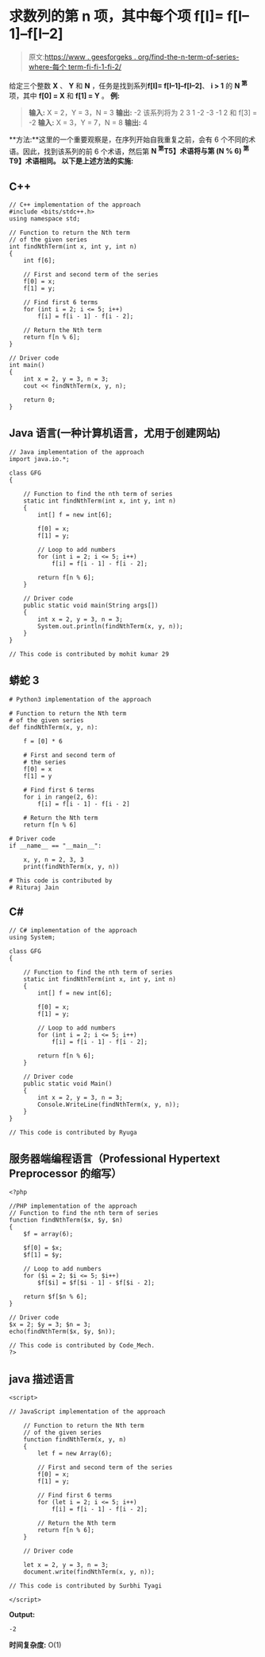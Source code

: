# 求数列的第 n 项，其中每个项 f[I]= f[I–1]–f[I–2]

> 原文:[https://www . geesforgeks . org/find-the-n-term-of-series-where-每个 term-fi-fi-1-fi-2/](https://www.geeksforgeeks.org/find-the-nth-term-of-the-series-where-each-term-fi-fi-1-fi-2/)

给定三个整数 **X** 、 **Y** 和 **N** ，任务是找到系列**f[I]= f[I–1]–f[I–2]**、 **i > 1** 的 **N <sup>第</sup>** 项，其中 **f[0] = X** 和 **f[1] = Y** 。
**例:**

> **输入:** X = 2，Y = 3，N = 3
> **输出:** -2
> 该系列将为 2 3 1 -2 -3 -1 2 和 f[3] = -2
> **输入:** X = 3，Y = 7，N = 8
> **输出:** 4

**方法:**这里的一个重要观察是，在序列开始自我重复之前，会有 6 个不同的术语。因此，找到该系列的前 6 个术语，然后第 **N <sup>第</sup>T5】术语将与第 **(N % 6) <sup>第</sup>T9】术语相同。
以下是上述方法的实施:**** 

## C++

```
// C++ implementation of the approach
#include <bits/stdc++.h>
using namespace std;

// Function to return the Nth term
// of the given series
int findNthTerm(int x, int y, int n)
{
    int f[6];

    // First and second term of the series
    f[0] = x;
    f[1] = y;

    // Find first 6 terms
    for (int i = 2; i <= 5; i++)
        f[i] = f[i - 1] - f[i - 2];

    // Return the Nth term
    return f[n % 6];
}

// Driver code
int main()
{
    int x = 2, y = 3, n = 3;
    cout << findNthTerm(x, y, n);

    return 0;
}
```

## Java 语言(一种计算机语言，尤用于创建网站)

```
// Java implementation of the approach
import java.io.*;

class GFG
{

    // Function to find the nth term of series
    static int findNthTerm(int x, int y, int n)
    {    
        int[] f = new int[6];

        f[0] = x;
        f[1] = y;

        // Loop to add numbers
        for (int i = 2; i <= 5; i++)
            f[i] = f[i - 1] - f[i - 2];

        return f[n % 6];
    }

    // Driver code
    public static void main(String args[])
    {
        int x = 2, y = 3, n = 3;
        System.out.println(findNthTerm(x, y, n));
    }
}

// This code is contributed by mohit kumar 29
```

## 蟒蛇 3

```
# Python3 implementation of the approach

# Function to return the Nth term
# of the given series
def findNthTerm(x, y, n):

    f = [0] * 6

    # First and second term of
    # the series
    f[0] = x
    f[1] = y

    # Find first 6 terms
    for i in range(2, 6):
        f[i] = f[i - 1] - f[i - 2]

    # Return the Nth term
    return f[n % 6]

# Driver code
if __name__ == "__main__":

    x, y, n = 2, 3, 3
    print(findNthTerm(x, y, n))

# This code is contributed by
# Rituraj Jain
```

## C#

```
// C# implementation of the approach
using System;

class GFG
{

    // Function to find the nth term of series
    static int findNthTerm(int x, int y, int n)
    {
        int[] f = new int[6];

        f[0] = x;
        f[1] = y;

        // Loop to add numbers
        for (int i = 2; i <= 5; i++)
            f[i] = f[i - 1] - f[i - 2];

        return f[n % 6];
    }

    // Driver code
    public static void Main()
    {
        int x = 2, y = 3, n = 3;
        Console.WriteLine(findNthTerm(x, y, n));
    }
}

// This code is contributed by Ryuga
```

## 服务器端编程语言（Professional Hypertext Preprocessor 的缩写）

```
<?php

//PHP implementation of the approach
// Function to find the nth term of series
function findNthTerm($x, $y, $n)
{
    $f = array(6);

    $f[0] = $x;
    $f[1] = $y;

    // Loop to add numbers
    for ($i = 2; $i <= 5; $i++)
        $f[$i] = $f[$i - 1] - $f[$i - 2];

    return $f[$n % 6];
}

// Driver code
$x = 2; $y = 3; $n = 3;
echo(findNthTerm($x, $y, $n));

// This code is contributed by Code_Mech.
?>
```

## java 描述语言

```
<script>

// JavaScript implementation of the approach

    // Function to return the Nth term
    // of the given series
    function findNthTerm(x, y, n)
    {
        let f = new Array(6);

        // First and second term of the series
        f[0] = x;
        f[1] = y;

        // Find first 6 terms
        for (let i = 2; i <= 5; i++)
            f[i] = f[i - 1] - f[i - 2];

        // Return the Nth term
        return f[n % 6];
    }

    // Driver code

    let x = 2, y = 3, n = 3;
    document.write(findNthTerm(x, y, n));

// This code is contributed by Surbhi Tyagi

</script>
```

**Output:** 

```
-2
```

**时间复杂度:** O(1)